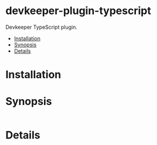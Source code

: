 # devkeeper-plugin-typescript



Devkeeper TypeScript plugin.

<!-- START doctoc generated TOC please keep comment here to allow auto update -->
<!-- DON'T EDIT THIS SECTION, INSTEAD RE-RUN doctoc TO UPDATE -->


- [Installation](#installation)
- [Synopsis](#synopsis)
- [Details](#details)

<!-- END doctoc generated TOC please keep comment here to allow auto update -->


# Installation
# Synopsis

```ts

```

# Details

<!-- usage -->

<!-- commands -->


